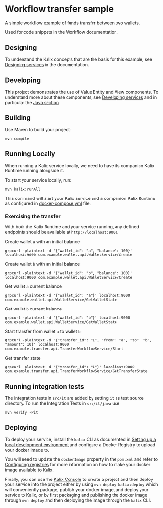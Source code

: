 # Workflow transfer sample

A simple workflow example of funds transfer between two wallets.

Used for code snippets in the Workflow documentation.

## Designing

To understand the Kalix concepts that are the basis for this example, see [Designing services](https://docs.kalix.io/java/development-process.html) in the documentation.

## Developing

This project demonstrates the use of Value Entity and View components.
To understand more about these components, see [Developing services](https://docs.kalix.io/developing-services/)
and in particular the [Java section](https://docs.kalix.io/java/)

## Building

Use Maven to build your project:

```shell
mvn compile
```

## Running Locally

When running a Kalix service locally, we need to have its companion Kalix Runtime running alongside it.

To start your service locally, run:

```shell
mvn kalix:runAll
```

This command will start your Kalix service and a companion Kalix Runtime as configured in [docker-compose.yml](./docker-compose.yml) file.

### Exercising the transfer

With both the Kalix Runtime and your service running, any defined endpoints should be available at `http://localhost:9000`.

Create wallet `a` with an initial balance

```shell
grpcurl -plaintext -d '{"wallet_id": "a", "balance": 100}' localhost:9000 com.example.wallet.api.WalletService/Create
```

Create wallet `b` with an initial balance

```shell
grpcurl -plaintext -d '{"wallet_id": "b", "balance": 100}' localhost:9000 com.example.wallet.api.WalletService/Create
```

Get wallet `a` current balance

```shell
grpcurl -plaintext -d '{"wallet_id": "a"}' localhost:9000 com.example.wallet.api.WalletService/GetWalletState
```

Get wallet `b` current balance

```shell
grpcurl -plaintext -d '{"wallet_id": "b"}' localhost:9000 com.example.wallet.api.WalletService/GetWalletState
```

Start transfer from wallet `a` to wallet `b`

```shell
grpcurl -plaintext -d '{"transfer_id": "1", "from": "a", "to": "b", "amount": 10}' localhost:9000 com.example.transfer.api.TransferWorkflowService/Start
```

Get transfer state

```shell
grpcurl -plaintext -d '{"transfer_id": "1"}' localhost:9000 com.example.transfer.api.TransferWorkflowService/GetTransferState
```

## Running integration tests

The integration tests in `src/it` are added by setting `it` as test source directory.
To run the Integration Tests in `src/it/java` use

```shell
mvn verify -Pit
```

## Deploying

To deploy your service, install the `kalix` CLI as documented in
[Setting up a local development environment](https://docs.kalix.io/setting-up/)
and configure a Docker Registry to upload your docker image to.

You will need to update the `dockerImage` property in the `pom.xml` and refer to
[Configuring registries](https://docs.kalix.io/operations/container-registries.html)
for more information on how to make your docker image available to Kalix.

Finally, you can use the [Kalix Console](https://console.kalix.io)
to create a project and then deploy your service into the project either by using `mvn deploy kalix:deploy` which
will conveniently package, publish your docker image, and deploy your service to Kalix, or by first packaging and
publishing the docker image through `mvn deploy` and then deploying the image
through the `kalix` CLI.